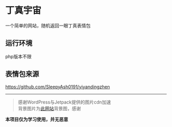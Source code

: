 # 丁真宇宙
一个简单的网站，随机返回一眼丁真表情包
## 运行环境
php版本不限

## 表情包来源
https://github.com/SleepyAsh0191/yiyandingzhen

---
> 感谢WordPress与Jetpack提供的图片cdn加速  
背景图片为[此网站](https://maorx.cn/pixel/)背景图，感谢  

**本项目仅为学习使用，并无恶意**